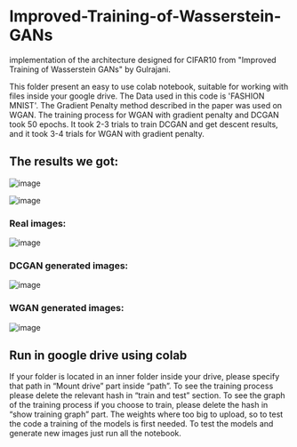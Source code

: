 # Improved-Training-of-Wasserstein-GANs
implementation of the architecture designed for CIFAR10 from "Improved Training of Wasserstein GANs" by Gulrajani.

This folder present an easy to use colab notebook, suitable for working with files inside your google drive.
The Data used in this code is 'FASHION MNIST'.
The Gradient Penalty method described in the paper was used on WGAN.
The training process for WGAN with gradient penalty and DCGAN took 50 epochs. It took 2-3 trials to train DCGAN and get descent results, and it took 3-4 trials for WGAN with gradient penalty.
## The results we got:
![image](https://user-images.githubusercontent.com/73498160/111076658-e47a3400-84f5-11eb-8aa9-be569cd6389c.png)

![image](https://user-images.githubusercontent.com/73498160/111076667-efcd5f80-84f5-11eb-8112-32fd5c310f1c.png)


### Real images:
![image](https://user-images.githubusercontent.com/73498160/111076735-3327ce00-84f6-11eb-82e4-8724005f1624.png)

### DCGAN generated images:
![image](https://user-images.githubusercontent.com/73498160/111076747-3f139000-84f6-11eb-89ac-be3a607f6113.png)

### WGAN generated images:
![image](https://user-images.githubusercontent.com/73498160/111076751-476bcb00-84f6-11eb-914d-4348f4bf0cac.png)



## Run in google drive using colab
If your folder is located in an inner folder inside your drive, please specify that path in “Mount drive” part inside “path”.
To see the training process please delete the relevant hash in “train and test” section.
To see the graph of the training process if you choose to train, please delete the hash in “show training graph” part. 
The weights where too big to upload, so to test the code a training of the models is first needed.
To test the models and generate new images just run all the notebook. 
